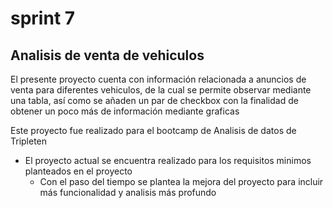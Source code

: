 # sprint 7
## Analisis de venta de vehiculos
El presente proyecto cuenta con información relacionada a anuncios de venta para diferentes vehiculos, de la cual se permite observar mediante una tabla, así como se añaden un par de checkbox con la finalidad de obtener un poco más de información mediante graficas

Este proyecto fue realizado para el bootcamp de Analisis de datos de Tripleten

* El proyecto actual se encuentra realizado para los requisitos minimos planteados en el proyecto
    * Con el paso del tiempo se plantea la mejora del proyecto para incluir más funcionalidad y analisis más profundo 